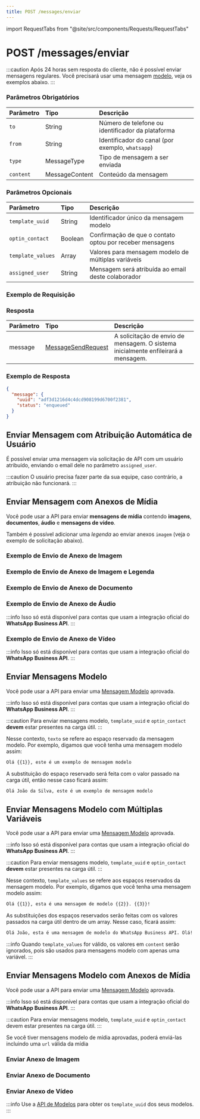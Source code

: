 ```yaml
---
title: POST /messages/enviar
---
```


import RequestTabs from "@site/src/components/Requests/RequestTabs"

# POST /messages/enviar

:::caution
Após 24 horas sem resposta do cliente, não é possível enviar mensagens regulares. Você precisará usar uma mensagem [modelo](#enviar-mensagens-modelo), veja os exemplos abaixo.
:::

### Parâmetros Obrigatórios

| Parâmetro  | Tipo           | Descrição                                            |
| :--------- | :------------- | :--------------------------------------------------- |
| `to`       | String         | Número de telefone ou identificador da plataforma     |
| `from`     | String         | Identificador do canal (por exemplo, `whatsapp`)      |
| `type`     | MessageType    | Tipo de mensagem a ser enviada                        |
| `content`  | MessageContent | Conteúdo da mensagem                                  |

### Parâmetros Opcionais

| Parâmetro          | Tipo    | Descrição                                                                     |
| :----------------- | :------ | :---------------------------------------------------------------------------- |
| `template_uuid`    | String  | Identificador único da mensagem modelo                                         |
| `optin_contact`    | Boolean | Confirmação de que o contato optou por receber mensagens                       |
| `template_values`  | Array   | Valores para mensagem modelo de múltiplas variáveis                            |
| `assigned_user`    | String  | Mensagem será atribuída ao email deste colaborador                              |

### Exemplo de Requisição

<RequestTabs endpoint='messages_api' request="post_messages"/>

### Resposta

| Parâmetro | Tipo                                                                   | Descrição                                                             |
| :-------- | :--------------------------------------------------------------------- | :-------------------------------------------------------------------- |
| message   | [MessageSendRequest](/api/reference/object_types/message_send_request) | A solicitação de envio de mensagem. O sistema inicialmente enfileirará a mensagem. |

### Exemplo de Resposta

```json title=response.json
{
  "message": {
    "uuid": "adf3d1216d4c4dcd908199d6700f2381",
    "status": "enqueued"
  }
}
```

## Enviar Mensagem com Atribuição Automática de Usuário

É possível enviar uma mensagem via solicitação de API com um usuário atribuído, enviando o email dele no parâmetro `assigned_user`.

:::caution
O usuário precisa fazer parte da sua equipe, caso contrário, a atribuição não funcionará.
:::

<RequestTabs endpoint='messages_api' request="post_messages_with_user_assignment"/>

## Enviar Mensagem com Anexos de Mídia

Você pode usar a API para enviar **mensagens de mídia** contendo **imagens**, **documentos**, **áudio** e **mensagens de vídeo**.

Também é possível adicionar uma _legenda_ ao enviar anexos `imagem` (veja o exemplo de solicitação abaixo).

### Exemplo de Envio de Anexo de Imagem

<RequestTabs endpoint='messages_api' request="post_messages_image"/>

### Exemplo de Envio de Anexo de Imagem e Legenda

<RequestTabs endpoint='messages_api' request="post_messages_image_caption"/>

### Exemplo de Envio de Anexo de Documento

<RequestTabs endpoint='messages_api' request="post_messages_document"/>

### Exemplo de Envio de Anexo de Áudio

:::info
Isso só está disponível para contas que usam a integração oficial do **WhatsApp Business API**.
:::

<RequestTabs endpoint='messages_api' request="post_messages_audio"/>

### Exemplo de Envio de Anexo de Vídeo

:::info
Isso só está disponível para contas que usam a integração oficial do **WhatsApp Business API**.
:::

<RequestTabs endpoint='messages_api' request="post_messages_video"/>

## Enviar Mensagens Modelo

Você pode usar a API para enviar uma [Mensagem Modelo](/api/reference/object_types/template) aprovada.

:::info
Isso só está disponível para contas que usam a integração oficial do **WhatsApp Business API**.
:::

:::caution
Para enviar mensagens modelo, `template_uuid` e `optin_contact` **devem** estar presentes na carga útil.
:::

<RequestTabs endpoint='messages_api' request="post_messages_template"/>

Nesse contexto, `texto` se refere ao espaço reservado da mensagem modelo. Por exemplo, digamos que você tenha uma mensagem modelo assim:

```bash title=exemplo_de_modelo
Olá {{1}}, este é um exemplo de mensagem modelo
```

A substituição do espaço reservado será feita com o valor passado na carga útil, então nesse caso ficará assim:

```bash title=exemplo_de_modelo
Olá João da Silva, este é um exemplo de mensagem modelo
```

## Enviar Mensagens Modelo com Múltiplas Variáveis

Você pode usar a API para enviar uma [Mensagem Modelo](/api/reference/object_types/template) aprovada.

:::info
Isso só está disponível para contas que usam a integração oficial do **WhatsApp Business API**.
:::

:::caution
Para enviar mensagens modelo, `template_uuid` e `optin_contact` **devem** estar presentes na carga útil.
:::

<RequestTabs endpoint='messages_api' request="post_multi_variable_messages_template"/>

Nesse contexto, `template_values` se refere aos espaços reservados da mensagem modelo. Por exemplo, digamos que você tenha uma mensagem modelo assim:

```bash title=exemplo_de_modelo
Olá {{1}}, esta é uma mensagem de modelo {{2}}. {{3}}!
```

As substituições dos espaços reservados serão feitas com os valores passados na carga útil dentro de um array. Nesse caso, ficará assim:

```bash title=exemplo_de_modelo
Olá João, esta é uma mensagem de modelo do WhatsApp Business API. Olá!
```

:::info
Quando `template_values` for válido, os valores em `content` serão ignorados, pois são usados para mensagens modelo com apenas uma variável.
:::

## Enviar Mensagens Modelo com Anexos de Mídia

Você pode usar a API para enviar uma [Mensagem Modelo](/api/reference/object_types/template) aprovada.

:::info
Isso só está disponível para contas que usam a integração oficial do **WhatsApp Business API**.
:::

:::caution
Para enviar mensagens modelo, `template_uuid` e `optin_contact` devem estar presentes na carga útil.
:::

Se você tiver mensagens modelo de mídia aprovadas, poderá enviá-las incluindo uma `url` válida da mídia

### Enviar Anexo de Imagem

<RequestTabs endpoint='messages_api' request="post_messages_template_image"/>

### Enviar Anexo de Documento

<RequestTabs endpoint='messages_api' request="post_messages_template_document"/>

### Enviar Anexo de Vídeo

<RequestTabs endpoint='messages_api' request="post_messages_template_video"/>

:::info
Use a [API de Modelos](/api/reference/template_messages_api/introduction) para obter os `template_uuid` dos seus modelos.
:::